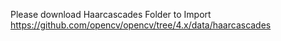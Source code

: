 Please download Haarcascades Folder to Import
https://github.com/opencv/opencv/tree/4.x/data/haarcascades
